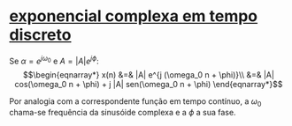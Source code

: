 # [exponencial complexa em tempo discreto](pub/ss-exp/conc/exponencial%20complexa%20em%20tempo%20discreto.md)

Se $\alpha = e^{j \omega_0}$ e $A = |A| e^{j \phi}$:
$$\begin{eqnarray*}
x(n) &=& |A| e^{j (\omega_0 n + \phi)}\\
&=& |A| cos(\omega_0 n + \phi) + j |A| sen(\omega_0 n + \phi)
\end{eqnarray*}$$

Por analogia com a correspondente função em tempo contínuo, a $\omega_0$ chama-se frequência da sinusóide complexa e a $\phi$ a sua fase.
